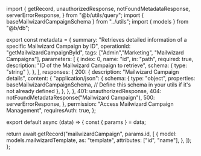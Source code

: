 import {
  getRecord,
  unauthorizedResponse,
  notFoundMetadataResponse,
  serverErrorResponse,
} from "@b/utils/query";
import { baseMailwizardCampaignSchema } from "../utils";
import { models } from "@b/db";

export const metadata = {
  summary:
    "Retrieves detailed information of a specific Mailwizard Campaign by ID",
  operationId: "getMailwizardCampaignById",
  tags: ["Admin","Marketing", "Mailwizard Campaigns"],
  parameters: [
    {
      index: 0,
      name: "id",
      in: "path",
      required: true,
      description: "ID of the Mailwizard Campaign to retrieve",
      schema: { type: "string" },
    },
  ],
  responses: {
    200: {
      description: "Mailwizard Campaign details",
      content: {
        "application/json": {
          schema: {
            type: "object",
            properties: baseMailwizardCampaignSchema, // Define this schema in your utils if it's not already defined
          },
        },
      },
    },
    401: unauthorizedResponse,
    404: notFoundMetadataResponse("Mailwizard Campaign"),
    500: serverErrorResponse,
  },
  permission: "Access Mailwizard Campaign Management",
  requiresAuth: true,
};

export default async (data) => {
  const { params } = data;

  return await getRecord("mailwizardCampaign", params.id, [
    {
      model: models.mailwizardTemplate,
      as: "template",
      attributes: ["id", "name"],
    },
  ]);
};
